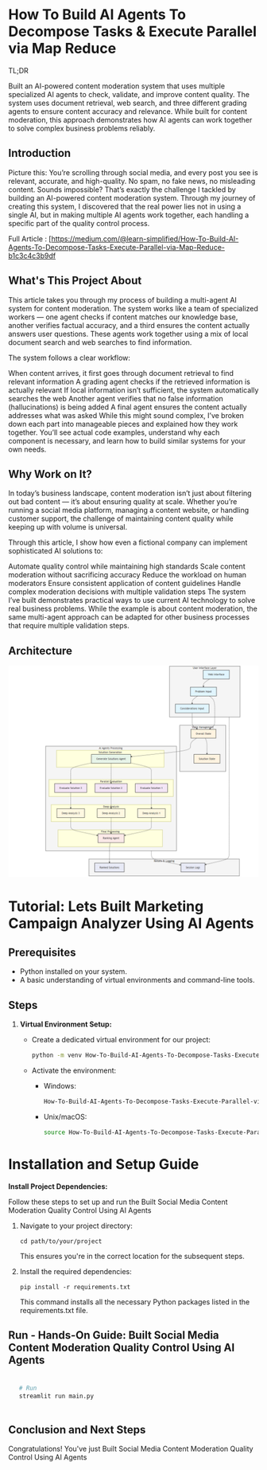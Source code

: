 # How To Build AI Agents To Decompose Tasks &amp; Execute Parallel via Map Reduce

TL;DR

Built an AI-powered content moderation system that uses multiple specialized AI agents to check, validate, and improve content quality. The system uses document retrieval, web search, and three different grading agents to ensure content accuracy and relevance. While built for content moderation, this approach demonstrates how AI agents can work together to solve complex business problems reliably.

## Introduction

Picture this: You’re scrolling through social media, and every post you see is relevant, accurate, and high-quality. No spam, no fake news, no misleading content. Sounds impossible? That’s exactly the challenge I tackled by building an AI-powered content moderation system. Through my journey of creating this system, I discovered that the real power lies not in using a single AI, but in making multiple AI agents work together, each handling a specific part of the quality control process.

Full Article : [https://medium.com/@learn-simplified/How-To-Build-AI-Agents-To-Decompose-Tasks-Execute-Parallel-via-Map-Reduce-b1c3c4c3b9df


## What's This Project About

This article takes you through my process of building a multi-agent AI system for content moderation. The system works like a team of specialized workers — one agent checks if content matches our knowledge base, another verifies factual accuracy, and a third ensures the content actually answers user questions. These agents work together using a mix of local document search and web searches to find information.

The system follows a clear workflow:

When content arrives, it first goes through document retrieval to find relevant information
A grading agent checks if the retrieved information is actually relevant
If local information isn’t sufficient, the system automatically searches the web
Another agent verifies that no false information (hallucinations) is being added
A final agent ensures the content actually addresses what was asked
While this might sound complex, I’ve broken down each part into manageable pieces and explained how they work together. You’ll see actual code examples, understand why each component is necessary, and learn how to build similar systems for your own needs.

## Why Work on It?

In today’s business landscape, content moderation isn’t just about filtering out bad content — it’s about ensuring quality at scale. Whether you’re running a social media platform, managing a content website, or handling customer support, the challenge of maintaining content quality while keeping up with volume is universal.

Through this article, I show how even a fictional company can implement sophisticated AI solutions to:

Automate quality control while maintaining high standards
Scale content moderation without sacrificing accuracy
Reduce the workload on human moderators
Ensure consistent application of content guidelines
Handle complex moderation decisions with multiple validation steps
The system I’ve built demonstrates practical ways to use current AI technology to solve real business problems. While the example is about content moderation, the same multi-agent approach can be adapted for other business processes that require multiple validation steps.

## Architecture
![Design Diagram](design_docs/design.png)


# Tutorial: Lets Built Marketing Campaign Analyzer Using AI Agents

## Prerequisites
- Python installed on your system.
- A basic understanding of virtual environments and command-line tools.

## Steps

1. **Virtual Environment Setup:**
   - Create a dedicated virtual environment for our project:
   
     ```bash
     python -m venv How-To-Build-AI-Agents-To-Decompose-Tasks-Execute-Parallel-via-Map-Reduce
     ```
   - Activate the environment:
   
     - Windows:
       ```bash
       How-To-Build-AI-Agents-To-Decompose-Tasks-Execute-Parallel-via-Map-Reduce\Scripts\activate       
       ```
     - Unix/macOS:
       ```bash
       source How-To-Build-AI-Agents-To-Decompose-Tasks-Execute-Parallel-via-Map-Reduce/bin/activate
       ```
   
# Installation and Setup Guide

**Install Project Dependencies:**

Follow these steps to set up and run the  Built Social Media Content Moderation Quality Control Using AI Agents

1. Navigate to your project directory:
   ```
   cd path/to/your/project
   ```
   This ensures you're in the correct location for the subsequent steps.

2. Install the required dependencies:
   ```
   pip install -r requirements.txt   
   ```
   This command installs all the necessary Python packages listed in the requirements.txt file.


## Run - Hands-On Guide: Built Social Media Content Moderation Quality Control Using AI Agents

   ```bash 
     
      # Run 
      streamlit run main.py
      
   ```

## Conclusion and Next Steps

Congratulations! You've just Built Social Media Content Moderation Quality Control Using AI Agents